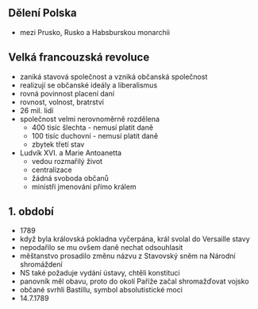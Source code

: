## Dělení Polska
- mezi Prusko, Rusko a Habsburskou monarchii

## Velká francouzská revoluce
- zaniká stavová společnost a vzniká občanská společnost
- realizují se občanské ideály a liberalismus
- rovná povinnost placení daní
- rovnost, volnost, bratrství
- 26 mil. lidí
- společnost velmi nerovnoměrně rozdělena
  - 400 tisíc šlechta - nemusí platit daně
  - 100 tisíc duchovní - nemusí platit daně
  - zbytek třetí stav
- Ludvík XVI. a Marie Antoanetta
  - vedou rozmařilý život
  - centralizace
  - žádná svoboda občanů
  - ministři jmenováni přímo králem

## 1. období
- 1789
- když byla královská pokladna vyčerpána, král svolal do Versaille stavy
- nepodařilo se mu ovšem daně nechat odsouhlasit
- měštanstvo prosadilo změnu názvu z Stavovský sněm na Národní shromáždení
- NS také požaduje vydání ústavy, chtěli konstituci
- panovník měl obavu, proto do okolí Paříže začal shromažďovat vojsko
- občané svrhli Bastillu, symbol absolutistické moci
- 14.7.1789
